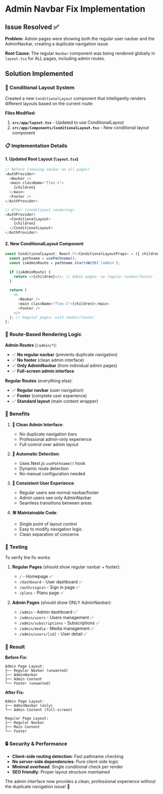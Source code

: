 # Admin Navbar Fix Implementation

## Issue Resolved ✅

**Problem**: Admin pages were showing both the regular user navbar and the AdminNavbar, creating a duplicate navigation issue.

**Root Cause**: The regular `Navbar` component was being rendered globally in `layout.tsx` for ALL pages, including admin routes.

## Solution Implemented

### 🔧 **Conditional Layout System**

Created a new `ConditionalLayout` component that intelligently renders different layouts based on the current route:

**Files Modified:**
1. **`src/app/layout.tsx`** - Updated to use ConditionalLayout
2. **`src/app/Components/ConditionalLayout.tsx`** - New conditional layout component

### 📋 **Implementation Details**

#### 1. Updated Root Layout (`layout.tsx`)
```typescript
// Before (showing navbar on all pages)
<AuthProvider>
  <Navbar />
  <main className="flex-1">
    {children}
  </main>
  <Footer />
</AuthProvider>

// After (conditional rendering)
<AuthProvider>
  <ConditionalLayout>
    {children}
  </ConditionalLayout>
</AuthProvider>
```

#### 2. New ConditionalLayout Component
```typescript
const ConditionalLayout: React.FC<ConditionalLayoutProps> = ({ children }) => {
  const pathname = usePathname();
  const isAdminRoute = pathname.startsWith('/admin');
  
  if (isAdminRoute) {
    return <>{children}</>; // Admin pages: no regular navbar/footer
  }
  
  return (
    <>
      <Navbar />
      <main className="flex-1">{children}</main>
      <Footer />
    </>
  ); // Regular pages: with navbar/footer
};
```

### 🎯 **Route-Based Rendering Logic**

**Admin Routes** (`/admin/*`):
- ✅ **No regular navbar** (prevents duplicate navigation)
- ✅ **No footer** (clean admin interface)
- ✅ **Only AdminNavbar** (from individual admin pages)
- ✅ **Full-screen admin interface**

**Regular Routes** (everything else):
- ✅ **Regular navbar** (user navigation)
- ✅ **Footer** (complete user experience)
- ✅ **Standard layout** (main content wrapper)

### 🚀 **Benefits**

1. **🎨 Clean Admin Interface**: 
   - No duplicate navigation bars
   - Professional admin-only experience
   - Full control over admin layout

2. **🔄 Automatic Detection**: 
   - Uses Next.js `usePathname()` hook
   - Dynamic route detection
   - No manual configuration needed

3. **📱 Consistent User Experience**: 
   - Regular users see normal navbar/footer
   - Admin users see only AdminNavbar
   - Seamless transitions between areas

4. **🛠 Maintainable Code**: 
   - Single point of layout control
   - Easy to modify navigation logic
   - Clean separation of concerns

### 🧪 **Testing**

To verify the fix works:

1. **Regular Pages** (should show regular navbar + footer):
   - `/` - Homepage ✅
   - `/dashboard` - User dashboard ✅
   - `/auth/signin` - Sign in page ✅
   - `/plans` - Plans page ✅

2. **Admin Pages** (should show ONLY AdminNavbar):
   - `/admin` - Admin dashboard ✅
   - `/admin/users` - Users management ✅
   - `/admin/subscriptions` - Subscriptions ✅
   - `/admin/media` - Media management ✅
   - `/admin/users/[id]` - User detail ✅

### 🎯 **Result**

**Before Fix:**
```
Admin Page Layout:
├── Regular Navbar (unwanted)
├── AdminNavbar 
├── Admin Content
└── Footer (unwanted)
```

**After Fix:**
```
Admin Page Layout:
├── AdminNavbar (only)
└── Admin Content (full-screen)

Regular Page Layout:
├── Regular Navbar
├── Main Content
└── Footer
```

### 🔒 **Security & Performance**

- **Client-side routing detection**: Fast pathname checking
- **No server-side dependencies**: Pure client-side logic
- **Minimal overhead**: Single conditional check per render
- **SEO friendly**: Proper layout structure maintained

The admin interface now provides a clean, professional experience without the duplicate navigation issue! 🎉